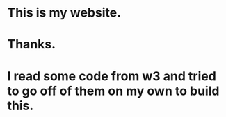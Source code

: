 # This is my website.
# Thanks.
# I read some code from w3 and tried to go off of them on my own to build this.
